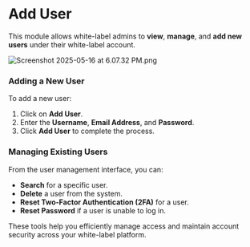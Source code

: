 # Add User

This module allows white-label admins to **view**, **manage**, and **add new users** under their white-label account.

![Screenshot 2025-05-16 at 6.07.32 PM.png](/img/Screenshot_2025-05-16_at_6.07.32_PM.png)

### **Adding a New User**

To add a new user:

1. Click on **Add User**.
2. Enter the **Username**, **Email Address**, and **Password**.
3. Click **Add User** to complete the process.

### **Managing Existing Users**

From the user management interface, you can:

- **Search** for a specific user.
- **Delete** a user from the system.
- **Reset Two-Factor Authentication (2FA)** for a user.
- **Reset Password** if a user is unable to log in.

These tools help you efficiently manage access and maintain account security across your white-label platform.